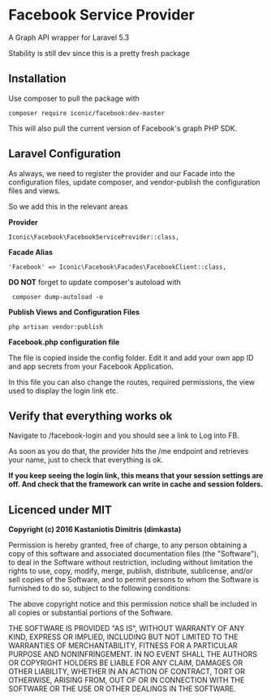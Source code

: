 # Facebook Service Provider
A Graph API wrapper for Laravel 5.3

Stability is still dev since this is a pretty fresh package

## Installation
Use composer to pull the package with

``` 
composer require iconic/facebook:dev-master
```

This will also pull the current version of Facebook's graph PHP SDK.

## Laravel Configuration
As always, we need to register the provider and our Facade into 
the configuration files, update composer, and vendor-publish the configuration files and views.

So we add this in the relevant areas

**Provider**

``` 
Iconic\Facebook\FacebookServiceProvider::class, 
```

**Facade Alias**

``` 
'Facebook' => Iconic\Facebook\Facades\FacebookClient::class, 
```


**DO NOT** forget to update composer's autoload with

```
 composer dump-autoload -o 
 ```

**Publish Views and Configuration Files**

``` 
php artisan vendor:publish 
```

**Facebook.php  configuration file**

The file is copied inside the config folder. Edit it and add your own app ID and 
 app secrets from your Facebook Application.
 
 In this file you can also change the routes, required permissions, the view used to display the 
 login link etc.
 
 ## Verify that everything works ok
 
 Navigate to /facebook-login and you should see a link to Log into FB.
 
 As soon as you do that, the provider hits the /me endpoint and retrieves your name, just to 
 check that everything is ok.
 
 **If you keep seeing the login link, this means that your session settings are off. And check that the framework can write in cache and session folders.**
 
 ## Licenced under MIT
 
 **Copyright (c) 2016 Kastaniotis Dimitris (dimkasta)**
 
 Permission is hereby granted, free of charge, to any person obtaining a copy of this software and associated documentation files (the "Software"), to deal in the Software without restriction, including without limitation the rights to use, copy, modify, merge, publish, distribute, sublicense, and/or sell copies of the Software, and to permit persons to whom the Software is furnished to do so, subject to the following conditions:
 
 The above copyright notice and this permission notice shall be included in all copies or substantial portions of the Software.
 
 THE SOFTWARE IS PROVIDED "AS IS", WITHOUT WARRANTY OF ANY KIND, EXPRESS OR IMPLIED, INCLUDING BUT NOT LIMITED TO THE WARRANTIES OF MERCHANTABILITY, FITNESS FOR A PARTICULAR PURPOSE AND NONINFRINGEMENT. IN NO EVENT SHALL THE AUTHORS OR COPYRIGHT HOLDERS BE LIABLE FOR ANY CLAIM, DAMAGES OR OTHER LIABILITY, WHETHER IN AN ACTION OF CONTRACT, TORT OR OTHERWISE, ARISING FROM, OUT OF OR IN CONNECTION WITH THE SOFTWARE OR THE USE OR OTHER DEALINGS IN THE SOFTWARE.
